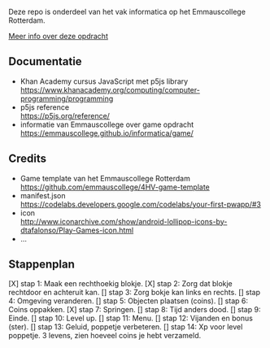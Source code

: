 Deze repo is onderdeel van het vak informatica op het Emmauscollege Rotterdam.

[Meer info over deze opdracht](https://informatica.emmauscollege.nl/)

## Documentatie
- Khan Academy cursus JavaScript met p5js library <br>
https://www.khanacademy.org/computing/computer-programming/programming
- p5js reference <br>
https://p5js.org/reference/
- informatie van Emmauscollege over game opdracht <br>
https://emmauscollege.github.io/informatica/game/

## Credits
- Game template van het Emmauscollege Rotterdam <br>
        https://github.com/emmauscollege/4HV-game-template
- manifest.json <br>
        https://codelabs.developers.google.com/codelabs/your-first-pwapp/#3
- icon <br>
        http://www.iconarchive.com/show/android-lollipop-icons-by-dtafalonso/Play-Games-icon.html
- ...

## Stappenplan
[X] stap 1: Maak een rechthoekig blokje.
[X] stap 2: Zorg dat blokje rechtdoor en achteruit kan. 
[] stap 3: Zorg bokje kan links en rechts.
[] stap 4: Omgeving veranderen.
[] stap 5: Objecten plaatsen (coins). 
[] stap 6: Coins oppakken. 
[X] stap 7: Springen.
[] stap 8: Tijd anders dood.
[] stap 9: Einde.
[] stap 10: Level up.
[] stap 11: Menu.
[] stap 12: Vijanden en bonus (ster).
[] stap 13: Geluid, poppetje verbeteren.
[] stap 14: Xp voor level poppetje. 3 levens, zien hoeveel coins je hebt verzameld. 
